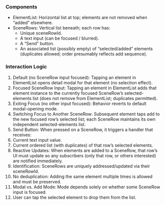 ### Components
- ElementList: Horizontal list at top; elements are not removed when “added” elsewhere.
- SceneRows: Vertical list beneath; each row has:
  - Unique sceneRowId.
  - A text input (can be focused / blurred).
  - A “Send” button.
  - An associated list (possibly empty) of “selected/added” elements (duplicates allowed; order presumably reflects add sequence).

### Interaction Logic

1. Default (no SceneRow input focused): Tapping an element in ElementList opens detail modal for that element (no selection effect).
1. Focused SceneRow Input: Tapping an element in ElementList adds that element instance to the currently focused SceneRow’s selected-elements list (does not remove from ElementList; duplicates permitted).
1. Exiting Focus (no other input focused): Behavior reverts to default modal-opening mode.
1. Switching Focus to Another SceneRow: Subsequent element taps add to the new focused row’s selected list; each SceneRow maintains its own independent selected-elements list.
1. Send Button: When pressed on a SceneRow, it triggers a handler that receives:
1. Current text input value.
1. Current ordered list (with duplicates) of that row’s selected elements.
1. Reactive Updates: When elements are added to a SceneRow, that row’s UI must update so any subscribers (only that row, or others interested) are notified immediately.
1. Identification: SceneRows are uniquely addressed/updated via their sceneRowId.
1. No deduplication: Adding the same element multiple times is allowed and must be preserved.
1. Modal vs. Add Mode: Mode depends solely on whether some SceneRow input is focused.
1. User can tap the selected element to drop them from the list.